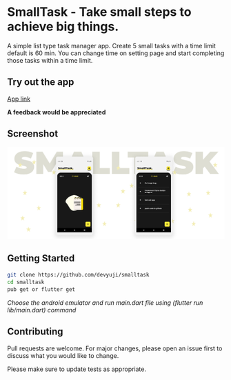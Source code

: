 # SmallTask - Take small steps to achieve big things.

A simple list type task manager app. Create 5 small tasks with a time limit default is 60 min. You can change time on setting page and start completing those tasks within a time limit.

## Try out the app

[App link](https://github.com/devyuji/smalltask/releases)

**A feedback would be appreciated**

## Screenshot

![](/assets/images/github_cover.png)

## Getting Started

```bash
git clone https://github.com/devyuji/smalltask
cd smalltask
pub get or flutter get
```

_Choose the android emulator and run main.dart file using (flutter run lib/main.dart) command_

## Contributing

Pull requests are welcome. For major changes, please open an issue first to discuss what you would like to change.

Please make sure to update tests as appropriate.
